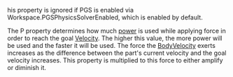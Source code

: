 his property is ignored if PGS is enabled via
Workspace.PGSPhysicsSolverEnabled, which is enabled by default.

The P property determines how much
[power](<https://en.wikipedia.org/wiki/Power_(physics)>) is used while
applying force in order to reach the goal
[Velocity](https://create.roblox.com/docs/reference/engine/classes/BodyVelocity#Velocity). The higher this value, the more power
will be used and the faster it will be used. The force the [BodyVelocity](https://create.roblox.com/docs/reference/engine/classes/BodyVelocity)
exerts increases as the difference between the part's current velocity and
the goal velocity increases. This property is multiplied to this force to
either amplify or diminish it.